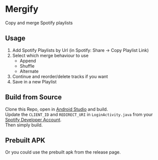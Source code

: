 # Mergify
Copy and merge Spotify playlists

## Usage
1. Add Spotify Playlists by Url (in Spotify: Share -> Copy Playlist Link)
2. Select which merge behaviour to use
    * Append
    * Shuffle
    * Alternate
3. Continue and reorder/delete tracks if you want
4. Save in a new Playlist

## Build from Source
Clone this Repo, open in [Android Studio](https://developer.android.com/studio) and build.  
Update the `CLIENT_ID` and `REDIRECT_URI` in `LoginActivity.java` from your [Spotify Developer Account](https://developer.spotify.com/dashboard/).  
Then simply build.  

## Prebuilt APK
Or you could use the prebuilt apk from the release page.
